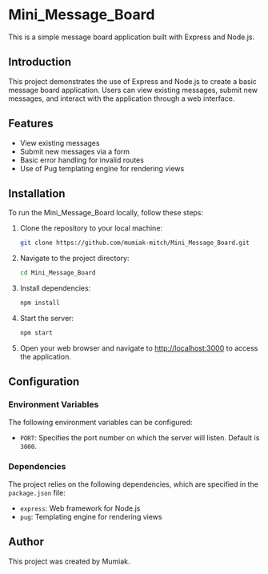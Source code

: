 # Mini_Message_Board

This is a simple message board application built with Express and Node.js.

## Introduction

This project demonstrates the use of Express and Node.js to create a basic message board application. Users can view existing messages, submit new messages, and interact with the application through a web interface.

## Features

- View existing messages
- Submit new messages via a form
- Basic error handling for invalid routes
- Use of Pug templating engine for rendering views

## Installation

To run the Mini_Message_Board locally, follow these steps:

1. Clone the repository to your local machine:

    ```bash
    git clone https://github.com/mumiak-mitch/Mini_Message_Board.git
    ```

2. Navigate to the project directory:

    ```bash
    cd Mini_Message_Board
    ```

3. Install dependencies:

    ```bash
    npm install
    ```

4. Start the server:

    ```bash
    npm start
    ```

5. Open your web browser and navigate to [http://localhost:3000](http://localhost:3000) to access the application.

## Configuration

### Environment Variables

The following environment variables can be configured:

- `PORT`: Specifies the port number on which the server will listen. Default is `3000`.

### Dependencies

The project relies on the following dependencies, which are specified in the `package.json` file:

- `express`: Web framework for Node.js
- `pug`: Templating engine for rendering views

## Author

This project was created by Mumiak.
